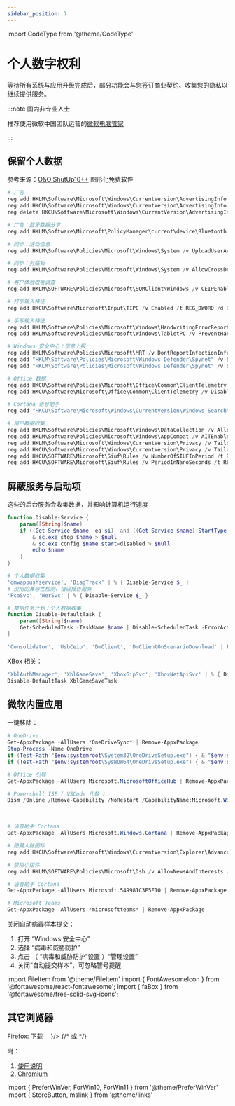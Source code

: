 ```yaml
---
sidebar_position: 7
---
```


import CodeType from '@theme/CodeType'

# 个人数字权利

等待所有系统与应用升级完成后，部分功能会与您签订商业契约、收集您的隐私以继续提供服务。

:::note 国内非专业人士

推荐使用微软中国团队运营的[微软电脑管家](https://aka.ms/GetPCManagerOFL)

:::

<CodeType admin pwsh >

## 保留个人数据

</CodeType>

参考来源：[O&O ShutUp10++](https://www.oo-software.com/en/shutup10) 图形化免费软件

```powershell
# 广告
reg add HKLM\Software\Microsoft\Windows\CurrentVersion\AdvertisingInfo /v Enabled /t REG_DWORD /d 0 /f
reg add HKCU\Software\Microsoft\Windows\CurrentVersion\AdvertisingInfo /v Enabled /t REG_DWORD /d 0 /f
reg delete HKCU\Software\Microsoft\Windows\CurrentVersion\AdvertisingInfo /v Id /f 2>&1 >NUL

# 广告：蓝牙数据分享
reg add HKLM\Software\Microsoft\PolicyManager\current\device\Bluetooth /v AllowAdvertising /t REG_DWORD /d 0 /f

# 同步：活动信息
reg add HKLM\Software\Policies\Microsoft\Windows\System /v UploadUserActivities /t REG_DWORD /d 0 /f

# 同步：剪贴板
reg add HKLM\Software\Policies\Microsoft\Windows\System /v AllowCrossDeviceClipboard /t REG_DWORD /d 0 /f

# 客户体验改善调查
reg add HKLM\SOFTWARE\Policies\Microsoft\SQMClient\Windows /v CEIPEnable /t REG_DWORD /d 0 /f

# 打字输入特征
reg add HKCU\Software\Microsoft\Input\TIPC /v Enabled /t REG_DWORD /d 0 /f

# 手写输入特征
reg add HKLM\Software\Policies\Microsoft\Windows\HandwritingErrorReports /v PreventHandwritingErrorReports /t REG_DWORD /d 1 /f
reg add HKLM\Software\Policies\Microsoft\Windows\TabletPC /v PreventHandwritingDataSharing /t REG_DWORD /d 1 /f

# Windows 安全中心：信息上报
reg add HKLM\Software\Policies\Microsoft\MRT /v DontReportInfectionInformation /t REG_DWORD /d 1 /f
reg add "HKLM\Software\Policies\Microsoft\Windows Defender\Spynet" /v SubmitSamplesConsent /t REG_DWORD /d 2 /f
reg add "HKLM\Software\Policies\Microsoft\Windows Defender\Spynet" /v SpyNetReporting /t REG_DWORD /d 0 /f

# Office 数据
reg add HKCU\Software\Policies\Microsoft\Office\Common\ClientTelemetry /v SendTelemetry /t REG_DWORD /d 3 /f
reg add HKCU\Software\Microsoft\Office\Common\ClientTelemetry /v DisableTelemetry /t REG_DWORD /d 1 /f

# Cortana 语音助手
reg add "HKCU\Software\Microsoft\Windows\CurrentVersion\Windows Search" /v CortanaConsent /t REG_DWORD /d 0 /f

# 用户数据收集
reg add HKLM\Software\Policies\Microsoft\Windows\DataCollection /v AllowTelemetry /t REG_DWORD /d 0 /f
reg add HKLM\Software\Policies\Microsoft\Windows\AppCompat /v AITEnable /t REG_DWORD /d 0 /f
reg add HKLM\Software\Microsoft\Windows\CurrentVersion\Privacy /v TailoredExperiencesWithDiagnosticDataEnabled /t REG_DWORD /d 0 /f
reg add HKCU\Software\Microsoft\Windows\CurrentVersion\Privacy /v TailoredExperiencesWithDiagnosticDataEnabled /t REG_DWORD /d 0 /f
reg add HKCU\SOFTWARE\Microsoft\Siuf\Rules /v NumberOfSIUFInPeriod /t REG_DWORD /d 0 /f
reg add HKCU\SOFTWARE\Microsoft\Siuf\Rules /v PeriodInNanoSeconds /t REG_DWORD /d 0 /f

```

<CodeType admin pwsh >

## 屏蔽服务与启动项

</CodeType>

这些的后台服务会收集数据，并影响计算机运行速度

```powershell
function Disable-Service {
    param([String]$name)
    if ((Get-Service $name -ea si) -and ((Get-Service $name).StartType -ne 'Disabled')) {
        & sc.exe stop $name > $null
        & sc.exe config $name start=disabled > $null
        echo $name
    }
}

# 个人数据收集
'dmwappushservice', 'DiagTrack' | % { Disable-Service $_ }
# 没用的兼容性检测、错误报告服务
'PcaSvc', 'WerSvc' | % { Disable-Service $_ }

# 禁用任务计划：个人数据收集
function Disable-DefaultTask {
    param([String]$name)
    Get-ScheduledTask -TaskName $name | Disable-ScheduledTask -ErrorAction SilentlyContinue
}

'Consolidator', 'UsbCeip', 'DmClient', 'DmClientOnScenarioDownload' | ForEach-Object { Disable-DefaultTask $_ }

```

XBox 相关：

```powershell
'XblAuthManager', 'XblGameSave', 'XboxGipSvc', 'XboxNetApiSvc' | % { Disable-Service $_ }
Disable-DefaultTask XblGameSaveTask
```

## 微软内置应用

<CodeType admin pwsh >

一键移除：

</CodeType>

```powershell
# OneDrive
Get-AppxPackage -AllUsers *OneDriveSync* | Remove-AppxPackage
Stop-Process -Name OneDrive
if (Test-Path "$env:systemroot\System32\OneDriveSetup.exe") { & "$env:systemroot\System32\OneDriveSetup.exe" /uninstall }
if (Test-Path "$env:systemroot\SysWOW64\OneDriveSetup.exe") { & "$env:systemroot\SysWOW64\OneDriveSetup.exe" /uninstall }

# Office 引导
Get-AppxPackage -AllUsers Microsoft.MicrosoftOfficeHub | Remove-AppxPackage

# Powershell ISE ( VSCode 代替 )
Dism /Online /Remove-Capability /NoRestart /CapabilityName:Microsoft.Windows.PowerShell.ISE

```

 <PreferWinVer win10 win11 ><br/>
<ForWin10>

```powershell
# 语音助手 Cortana
Get-AppxPackage -AllUsers Microsoft.Windows.Cortana | Remove-AppxPackage

# 隐藏人脉图标
reg add HKCU\Software\Microsoft\Windows\CurrentVersion\Explorer\Advanced\People /v PeopleBand /t REG_DWORD /d 0 /f

```

</ForWin10>
<ForWin11>

```powershell
# 禁用小组件
reg add HKLM\SOFTWARE\Policies\Microsoft\Dsh /v AllowNewsAndInterests /t REG_DWORD /d 0 /f

# 语音助手 Cortana
Get-AppxPackage -AllUsers Microsoft.549981C3F5F10 | Remove-AppxPackage

# Microsoft Teams
Get-AppxPackage -AllUsers *microsoftteams* | Remove-AppxPackage

```

</ForWin11>
</PreferWinVer>

关闭自动病毒样本提交：

1. 打开 “Windows 安全中心”
2. 选择 “病毒和威胁防护”
3. 点击 （ “病毒和威胁防护”设置 ）“管理设置”
4. 关闭“自动提交样本”，可忽略警号提醒

import FileItem from '@theme/FileItem'
import { FontAwesomeIcon } from '@fortawesome/react-fontawesome';
import { faBox } from '@fortawesome/free-solid-svg-icons';

## 其它浏览器

<p>
Firefox: 下载&emsp;
<FileItem name="安装包" path="https://download.mozilla.org/?product=firefox-latest-ssl&os=win64&lang=zh-CN" button icon={<FontAwesomeIcon icon={faBox} />}/>
{/*
或
<StoreButton to={mslink`9NZVDKPMR9RD`} text="从商店安装" />
 */}
</p>

附：

1. <a href="/docs/goodsoft/firefox/config" target="_blank">使用说明</a>
2. <a href="/docs/goodsoft/chromium" target="_blank">Chromium</a>

<!-- [参考脚本](https://github.com/Sycnex/Windows10Debloater/blob/a48b4d8dc501680e0edc31f840791c966d89d309/Windows10Debloater.ps1#L173) -->

import {
PreferWinVer,
ForWin10,
ForWin11
} from '@theme/PreferWinVer'
import { StoreButton, mslink } from '@theme/links'
